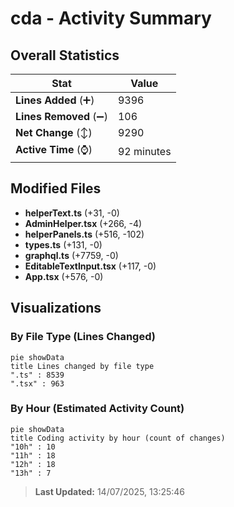 # cda - Activity Summary 

## Overall Statistics

| Stat                   | Value                                                             |
| ---------------------- | ----------------------------------------------------------------- |
| **Lines Added** (➕)   | 9396                                          |
| **Lines Removed** (➖) | 106                                        |
| **Net Change** (↕)    | 9290                |
| **Active Time** (⌚)   | 92 minutes |


## Modified Files
- **helperText.ts** (+31, -0)
- **AdminHelper.tsx** (+266, -4)
- **helperPanels.ts** (+516, -102)
- **types.ts** (+131, -0)
- **graphql.ts** (+7759, -0)
- **EditableTextInput.tsx** (+117, -0)
- **App.tsx** (+576, -0)

## Visualizations

### By File Type (Lines Changed)

```mermaid
pie showData
title Lines changed by file type
".ts" : 8539
".tsx" : 963
```

### By Hour (Estimated Activity Count)

```mermaid
pie showData
title Coding activity by hour (count of changes)
"10h" : 10
"11h" : 18
"12h" : 18
"13h" : 7
```


> **Last Updated:** 14/07/2025, 13:25:46